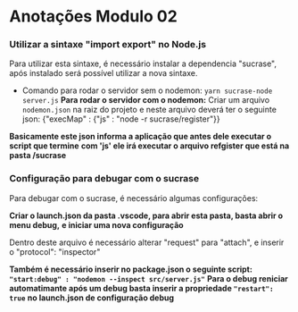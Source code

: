 # Anotações Modulo 02

### Utilizar a sintaxe "import export" no Node.js
Para utilizar esta sintaxe, é necessário instalar a dependencia "sucrase",
após instalado será possível utilizar a nova sintaxe.
* Comando para rodar o servidor sem o nodemon: `yarn sucrase-node server.js`
**Para rodar o servidor com o nodemon:** Criar um arquivo `nodemon.json` na raiz do projeto
e neste arquivo deverá ter o seguinte json: {"execMap" : {"js" : "node -r sucrase/register"}}

**Basicamente este json informa a aplicação que antes dele executar o script que termine**
**com 'js' ele irá executar o arquivo refgister que está na pasta /sucrase**

### Configuração para debugar com o sucrase
Para debugar com o sucrase, é necessário algumas configurações:

**Criar o launch.json da pasta .vscode, para abrir esta pasta, basta abrir o menu debug,**
**e iniciar uma nova configuração**

Dentro deste arquivo é necessário alterar "request" para "attach", e inserir o "protocol": "inspector"

**Também é necessário inserir no package.json o seguinte script: ` "start:debug" : "nodemon --inspect src/server.js"`**
**Para o debug reniciar automatimante após um debug basta inserir a propriedade `"restart": true`**
**no launch.json de configuração debug**
